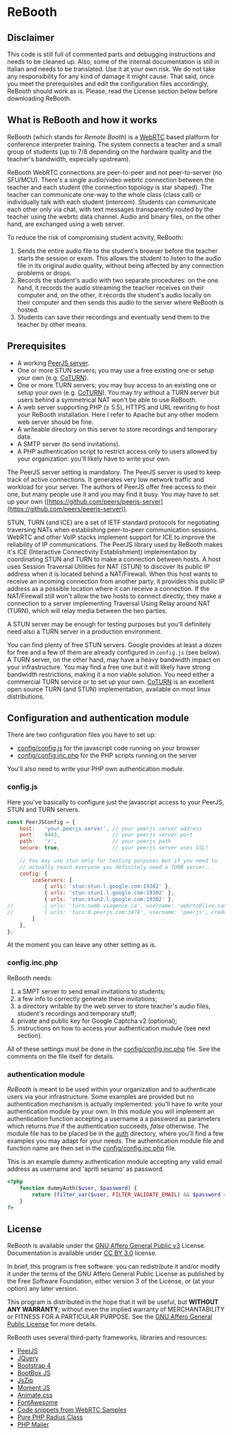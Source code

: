 # ReBooth

## Disclaimer

This code is still full of commented parts and debugging instructions and needs to be cleaned up. Also, some of the internal documentation is still in Italian and needs to be translated. Use it at your own risk. We do not take any responsibility for any kind of damage it might cause. That said, once you meet the prerequisites and edit the configuration files accordingly, ReBooth should work as is. Please, read the License section below before downloading ReBooth.

## What is ReBooth and how it works

ReBooth (which stands for _Remote Booth_) is a [WebRTC](https://webrtc.org/) based platform for conference interpreter training. The system connects a teacher and a small group of students (up to 7/8 depending on the hardware quality and the teacher's bandwidth, expecially upstream).

ReBooth WebRTC connections are peer-to-peer and not peer-to-server (no SFU/MCU). There's a single audio/video webrtc connection between the teacher and each student (the connection topology is star shaped). The teacher can communicate one-way to the whole class (class call) or individually talk with each student (intercom). Students can communicate each other only via chat, with text messages transparently routed by the teacher using the webrtc data channel. Audio and binary files, on the other hand, are exchanged using a web server.

To reduce the risk of compromising student activity, ReBooth:
1) Sends the entire audio file to the student's browser before the teacher starts the session or exam. This allows the student to listen to the audio file in its original audio quality, without being affected by any connection problems or drops.
2) Records the student's audio with two separate procedures: on the one hand, it records the audio streaming the teacher receives on their computer and, on the other, it records the student's audio locally on their computer and then sends this audio to the server where ReBooth is hosted.
3) Students can save their recordings and eventually send them to the teacher by other means.

## Prerequisites

- A working [PeerJS server](https://github.com/peers/peerjs-server).
- One or more STUN servers; you may use a free existing one or setup your own (e.g. [CoTURN](https://github.com/coturn/coturn)).
- One or more TURN servers; you may buy access to an existing one or setup your own (e.g. [CoTURN](https://github.com/coturn/coturn)). You may try without a TURN server but users behind a symmetrical NAT won't be able to use ReBooth.
- A web server supporting PHP (≥ 5.5), HTTPS and URL rewriting to host your ReBooth installation. Here I refer to Apache but any other modern web server should be fine.
- A writeable directory on this server to store recordings and temporary data.
- A SMTP server (to send invitations).
- A PHP authentication script to restrict access only to users allowed by your organization: you'll likely have to write your own.

The PeerJS server setting is mandatory. The PeerJS server is used to keep track of active connections. It generates very low network traffic and workload for your server. The authors of PeerJS offer free access to their one, but many people use it and you may find it busy. You may have to set up your own ([https://github.com/peers/peerjs-server](https://github.com/peers/peerjs-server)). 

STUN, TURN (and ICE) are a set of IETF standard protocols for negotiating traversing NATs when establishing peer-to-peer communication sessions. WebRTC and other VoIP stacks implement support for ICE to improve the reliability of IP communications. The PeerJS library used by ReBooth makes it's ICE (Interactive Connectivity Establishment) implementation by coordinating STUN and TURN to make a connection between hosts. A host uses Session Traversal Utilities for NAT (STUN) to discover its public IP address when it is located behind a NAT/Firewall. When this host wants to receive an incoming connection from another party, it provides this public IP address as a possible location where it can receive a connection. If the NAT/Firewall still won't allow the two hosts to connect directly, they make a connection to a server implementing Traversal Using Relay around NAT (TURN), which will relay media between the two parties. 

A STUN server may be enough for testing purposes but you'll definitely need also a TURN server in a production environment.

You can find plenty of free STUN servers. Google provides at least a dozen for free and a few of them are already configured in `config.js` (see below). A TURN server, on the other hand, may have a heavy bandwidth impact on your infrastructure. You may find a free one but it will likely have strong bandwidth restrictions, making it a non viable solution. You need either a commercial TURN service or to set up your own. [CoTURN](https://github.com/coturn/coturn) is an excellent open source TURN (and STUN) implementation, available on most linux distributions.


## Configuration and authentication module

There are two configuration files you have to set up:
- [config/config.js](config/config.js) for the javascript code running on your browser
- [config/config.inc.php](config/config.inc.php) for the PHP scripts running on the server

You'll also need to write your PHP own authentication module.

### config.js

Here you've basically to configure just the javascript access to your PeerJS, STUN and TURN servers.
```js
const PeerJSConfig = {
    host:   'your.peerjs.server', // your peerjs server address
    port:   9443,                 // your peerjs server port
    path:   '/',                  // your peerjs path
    secure: true,                 // your peerjs server uses SSL?
    
    // You may use stun only for testing purposes but if you need to
    // actually reach everyone you definitely need a TURN server...
    config: {
        iceServers: [
            { urls: 'stun:stun.l.google.com:19302' },
            { urls: 'stun:stun1.l.google.com:19302' },
            { urls: 'stun:stun2.l.google.com:19302' },
//          { urls: 'turn:numb.viagenie.ca', username: 'webrtc@live.com', credential: 'muazkh'},
//          { urls: 'turn:0.peerjs.com:3478', username: 'peerjs', credential: 'peerjsp' },
        ]
    },
};
```
 At the moment you can leave any other setting as is.


### config.inc.php

ReBooth needs:
1. a SMPT server to send email invitations to students;
1. a few info to correctly generate these invitations;
1. a directory writable by the web server to store teacher's audio files, student's recordings and temporary stuff;
1. private and public key for Google Captcha v2 (optional);
1. instructions on how to access your authentication mudule (see next section).

All of these settings must be done in the [config/config.inc.php](config/config.inc.php) file. See the comments on the file itself for details.


### authentication module

_ReBooth_ is meant to be used within your organization and to authenticate users via your infrastructure. Some examples are provided but no authentication mechanism is actually implemented: you'll have to write your authentication module by your own. In this module you will implement an authentication function accepting a username a a password as parameters which returns _true_ if the authentication succeeds, _false_ otherwise. The module file has to be placed be in the [auth](auth) directory, where you'll find a few examples you may adapt for your needs. The authentication module file and function name are then set in the [config/config.inc.php](config/config.inc.php) file. 

This is an example dummy authentication module accepting any valid email address as username and 'apriti sesamo' as password.
```php
<?php
    function dummyAuth($user, $password) {
        return (filter_var($user, FILTER_VALIDATE_EMAIL) && $password == 'apriti sesamo');
    }
?>
```

## License

ReBooth is available under the [GNU Affero General Public v3](https://www.gnu.org/licenses/agpl-3.0.html) License. Documentation is available under [CC BY 3.0](https://creativecommons.org/licenses/by/3.0/) license. 

In brief, this program is free software: you can redistribute it and/or modify it under the terms of the GNU Affero General Public License as  published by the Free Software Foundation, either version 3 of the  License, or (at your option) any later version.

This program is distributed in the hope that it will be useful, but **WITHOUT ANY WARRANTY**; without even the implied warranty of MERCHANTABILITY or FITNESS FOR A PARTICULAR PURPOSE. See the [GNU Affero General Public License](https://www.gnu.org/licenses/agpl-3.0.html) for more details.

ReBooth uses several third-party frameworks, libraries and resources:
* [PeerJS](https://peerjs.com/">https://peerjs.com/)
* [JQuery](https://jquery.com/">https://jquery.com/)
* [Bootstrap 4](https://getbootstrap.com/)
* [BootBox JS](http://bootboxjs.com/)
* [JsZip](https://stuk.github.io/jszip/)
* [Moment JS](https://momentjs.com/)
* [Animate.css](https://github.com/animate-css/animate.css)
* [FontAwesome](https://fontawesome.com/)
* [Code snippets from WebRTC Samples](https://webrtc.github.io/samples/)
* [Pure PHP Radius Class](http://developer.sysco.ch/php/)
* [PHP Mailer](https://github.com/PHPMailer/PHPMailer)


